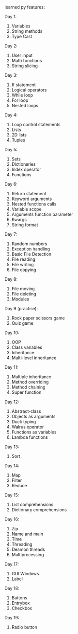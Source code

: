 learned py features:

Day 1:
1) Variables
2) String methods
3) Type Cast

Day 2: 
1) User input
2) Math functions
3) String slicing

Day 3:
1) If statement
2) Logical operators
3) While loop
4) For loop
5) Nested loops

Day 4: 
1) Loop control statements
2) Lists
3) 2D lists
4) Tuples

Day 5: 
1) Sets
2) Dictionaries
3) Index operator
4) Functions

Day 6: 
1) Return statement
2) Keyword arguments
3) Nested functions calls
4) Variable scope
5) Arguments function parameter
6) Kwargs
7) String format

Day 7:
1) Random numbers
2) Exception handling
3) Basic File Detection
4) File reading
5) File writing
6) File copying

Day 8:
1) File moving
2) File deleting
3) Modules

Day 9 (practise): 
1) Rock paper scissors game
2) Quiz game

Day 10:
1) OOP
2) Class variables
3) Inheritance 
4) Multi-level inheritance

Day 11: 
1) Multiple inheritance 
2) Method overriding 
3) Method chaining 
4) Super function

Day 12: 
1) Abstract-class
2) Objects as arguments
3) Duck typing
4) Walrus operator
5) Functions as variables
6) Lambda functions

Day 13:
1) Sort

Day 14: 
1) Map
2) Filter
3) Reduce

Day 15:
1) List comprehensions
2) Dictionary comprehensions

Day 16:
1) Zip
2) Name and main
3) Time
4) Threading
5) Deamon threads
6) Multiprocessing

Day 17:
1) GUI Windows
2) Label

Day 18:
1) Buttons
2) Entrybox
3) Checkbox

Day 19:
1) Radio button